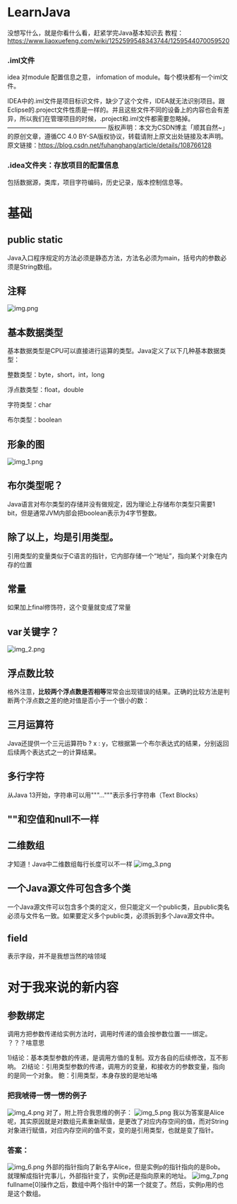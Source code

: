 # LearnJava
没想写什么，就是你看什么看，赶紧学完Java基本知识去
教程：https://www.liaoxuefeng.com/wiki/1252599548343744/1259544070059520
### .iml文件
idea 对module 配置信息之意， infomation of module。每个模块都有一个iml文件。

IDEA中的.iml文件是项目标识文件，缺少了这个文件，IDEA就无法识别项目。跟Eclipse的.project文件性质是一样的。并且这些文件不同的设备上的内容也会有差异，所以我们在管理项目的时候，.project和.iml文件都需要忽略掉。
————————————————
版权声明：本文为CSDN博主「顺其自然~」的原创文章，遵循CC 4.0 BY-SA版权协议，转载请附上原文出处链接及本声明。
原文链接：https://blog.csdn.net/fuhanghang/article/details/108766128
### .idea文件夹：存放项目的配置信息
包括数据源，类库，项目字符编码，历史记录，版本控制信息等。
# 基础
## public static
Java入口程序规定的方法必须是静态方法，方法名必须为main，括号内的参数必须是String数组。
## 注释
![img.png](img.png)
## 基本数据类型
基本数据类型是CPU可以直接进行运算的类型。Java定义了以下几种基本数据类型：

整数类型：byte，short，int，long

浮点数类型：float，double

字符类型：char

布尔类型：boolean
## 形象的图
![img_1.png](img_1.png)
## 布尔类型呢？
Java语言对布尔类型的存储并没有做规定，因为理论上存储布尔类型只需要1 bit，但是通常JVM内部会把boolean表示为4字节整数。
## 除了以上，均是引用类型。
引用类型的变量类似于C语言的指针，它内部存储一个“地址”，指向某个对象在内存的位置
## 常量
如果加上final修饰符，这个变量就变成了常量
## var关键字？
![img_2.png](img_2.png)
## 浮点数比较
格外注意，**比较两个浮点数是否相等**常常会出现错误的结果。正确的比较方法是判断两个浮点数之差的绝对值是否小于一个很小的数：
## 三月运算符
Java还提供一个三元运算符b ? x : y，它根据第一个布尔表达式的结果，分别返回后续两个表达式之一的计算结果。
## 多行字符
从Java 13开始，字符串可以用"""..."""表示多行字符串（Text Blocks）
## ""和空值和null不一样
## 二维数组
才知道！Java中二维数组每行长度可以不一样
![img_3.png](img_3.png)
## 一个Java源文件可包含多个类
一个Java源文件可以包含多个类的定义，但只能定义一个public类，且public类名必须与文件名一致。如果要定义多个public类，必须拆到多个Java源文件中。
## field
表示字段，并不是我想当然的啥领域
# 对于我来说的新内容
## 参数绑定
调用方把参数传递给实例方法时，调用时传递的值会按参数位置一一绑定。
？？？啥意思

1)结论：基本类型参数的传递，是调用方值的复制。双方各自的后续修改，互不影响。
2)结论：引用类型参数的传递，调用方的变量，和接收方的参数变量，指向的是同一个对象。
鲍：引用类型，本身存放的是地址咯
### 把我唬得一愣一愣的例子
![img_4.png](img_4.png)
对了，附上符合我思维的例子：
![img_5.png](img_5.png)
我以为答案是Alice呢，其实原因就是对数组元素重新赋值，是更改了对应内存空间的值，而对String对象进行赋值，对应内存空间的值不变，变的是引用类型，也就是变了指针。
### 答案：
![img_6.png](img_6.png)
外部的指针指向了新名字Alice，但是实例p的指针指向的是Bob。就理解成指针完事儿，外部指针变了，实例p还是指向原来的地址。
![img_7.png](img_7.png)
fullname[0]操作之后，数组中两个指针中的第一个就变了。然后，实例p用的也是这个数组。

